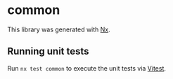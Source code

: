 # common

This library was generated with [Nx](https://nx.dev).

## Running unit tests

Run `nx test common` to execute the unit tests via [Vitest](https://vitest.dev/).
